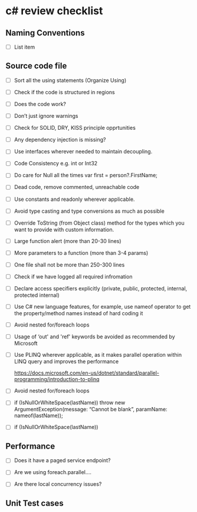# c# review checklist

## Naming Conventions
 - [ ] List item

## Source code file
 - [ ] Sort all the using statements (Organize Using)
 - [ ] Check if the code is structured in regions
 - [ ] Does the code work?
 - [ ] Don’t just ignore warnings
 - [ ] Check for SOLID, DRY, KISS principle opprtunities
 - [ ] Any dependency injection is missing?
 - [ ] Use interfaces wherever needed to maintain decoupling.
 - [ ] Code Consistency e.g. int or Int32
 - [ ] Do care for Null all the times
       var first = person?.FirstName;
 - [ ] Dead code, remove commented, unreachable code
 - [ ] Use constants and readonly wherever applicable.
 - [ ] Avoid type casting and type conversions as much as possible
 - [ ] Override ToString (from Object class) method for the types which you want to provide with custom information.
 - [ ] Large function alert (more than 20-30 lines)
 - [ ] More parameters to a function (more than 3-4 params)
 - [ ] One file shall not be more than 250-300 lines
 - [ ] Check if we have logged all required infromation
 - [ ] Declare access specifiers explicitly (private, public, protected, internal, protected internal)
 - [ ] Use C# new language features, for example, use nameof operator to get the property/method names instead of hard coding it
 - [ ] Avoid nested for/foreach loops
 - [ ] Usage of ‘out' and 'ref' keywords be avoided as recommended by Microsoft 
 - [ ] Use PLINQ wherever applicable, as it makes parallel operation within LINQ query and improves the performance
      
    https://docs.microsoft.com/en-us/dotnet/standard/parallel-programming/introduction-to-plinq
- [ ] Avoid nested for/foreach loops
- [ ] 
    if (IsNullOrWhiteSpace(lastName))
        throw new ArgumentException(message: “Cannot be blank”, paramName: nameof(lastName));


  
 - [ ] if (IsNullOrWhiteSpace(lastName))

## Performance
 - [ ] Does it have a paged service endpoint?
 - [ ] Are we using foreach.parallel....
 - [ ] Are there local concurrency issues?


## Unit Test cases
